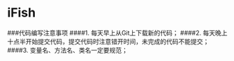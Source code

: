 # iFish
###代码编写注意事项
####1. 每天早上从Git上下载新的代码；
####2. 每天晚上十点半开始提交代码，提交代码时注意错开时间，未完成的代码不能提交；
####3. 变量名、方法名、类名一定要规范；
